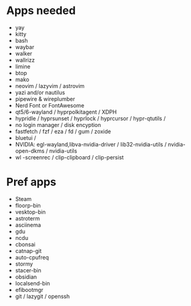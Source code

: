 # Apps needed

- yay
- kitty
- bash
- waybar
- walker
- wallrizz
- limine
- btop
- mako
- neovim / lazyvim / astrovim
- yazi and/or nautilus
- pipewire & wireplumber
- Nerd Font or FontAwesome
- qt5/6-wayland / hyprpolkitagent / XDPH
- hypridle / hyprsunset / hyprlock / hyprcursor / hypr-qtutils / 
- no login manager / disk encyption
- fastfetch / fzf / eza / fd / gum / zoxide 
- bluetui /
- NVIDIA: egl-wayland,libva-nvidia-driver / lib32-nvidia-utils / nvidia-open-dkms / nvidia-utils
- wl -screenrec / clip-clipboard / clip-persist 

# Pref apps

- Steam
- floorp-bin
- vesktop-bin
- astroterm
- asciinema
- gdu
- ncdu
- cbonsai
- catnap-git
- auto-cpufreq
- stormy
- stacer-bin
- obsidian
- localsend-bin
- efibootmgr
- git / lazygit / openssh
